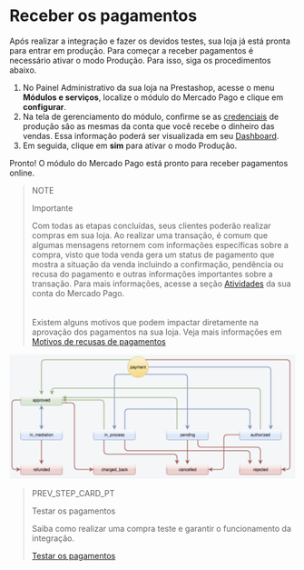 # Receber os pagamentos

Após realizar a integração e fazer os devidos testes, sua loja já está pronta para entrar em produção. Para começar a receber pagamentos é necessário ativar o modo Produção. Para isso, siga os procedimentos abaixo.

1. No Painel Administrativo da sua loja na Prestashop, acesse o menu **Módulos e serviços**, localize o módulo do Mercado Pago e clique em **configurar**.
2. Na tela de gerenciamento do módulo, confirme se as [credenciais](/developers/pt/guides/additional-content/credentials/credentials) de produção são as mesmas da conta que você recebe o dinheiro das vendas. Essa informação poderá ser visualizada em seu [Dashboard](/developers/pt/guides/additional-content/dashboard/introduction).
3. Em seguida, clique em **sim** para ativar o modo Produção. 

Pronto! O módulo do Mercado Pago está pronto para receber pagamentos online.

> NOTE
>
> Importante
>
> Com todas as etapas concluídas, seus clientes poderão realizar compras em sua loja. Ao realizar uma transação, é comum que algumas mensagens retornem com informações específicas sobre a compra, visto que toda venda gera um status de pagamento que mostra a situação da venda incluindo a confirmação, pendência ou recusa do pagamento e outras informações importantes sobre a transação. Para mais informações, acesse a seção [Atividades](https://www.mercadopago.com.br/activities) da sua conta do Mercado Pago. <br>
> </br> <br/>
> Existem alguns motivos que podem impactar diretamente na aprovação dos pagamentos na sua loja. Veja mais informações em [Motivos de recusas de pagamentos](/developers/pt/docs/prestashop/additional-content/reasons-for-refusals)

![Status de pagamento](/images/prestashop/status_pt.png)

> PREV_STEP_CARD_PT
>
> Testar os pagamentos
>
> Saiba como realizar uma compra teste e garantir o funcionamento da integração.
>
> [Testar os pagamentos](/developers/pt/docs/prestashop/sales-processing/integration-test)